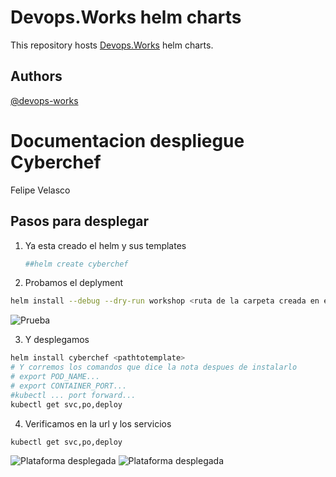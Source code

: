 # Devops.Works helm charts

This repository hosts [Devops.Works](http://devops.works/) helm charts.

## Authors

[@devops-works](https://github.com/devops-works)

# Documentacion despliegue Cyberchef
Felipe Velasco
## Pasos para desplegar    

1. Ya esta creado el helm y sus templates
    ```bash 
    ##helm create cyberchef
    ```
2. Probamos el deplyment
 ```bash 
helm install --debug --dry-run workshop <ruta de la carpeta creada en el paso anterior>
```
![Prueba](/helm-charts/cyberchef/foto3.png)

3. Y desplegamos
```bash 
helm install cyberchef <pathtotemplate>
# Y corremos los comandos que dice la nota despues de instalarlo
# export POD_NAME...
# export CONTAINER_PORT...
#kubectl ... port forward...
kubectl get svc,po,deploy
```

4. Verificamos en la url y los servicios
```bash
kubectl get svc,po,deploy
```

![Plataforma desplegada](/helm-charts/cyberchef/foto1.png)
![Plataforma desplegada](/helm-charts/cyberchef/foto2.png)

